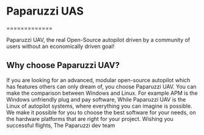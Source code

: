 # Paparuzzi UAS
=============

Paparuzzi UAV, the real Open-Source autopilot driven by a community of users without an economically driven goal!

## Why choose Paparuzzi UAV?

If you are looking for an advanced, modular open-source autopilot which has features others can only dream of, you choose Paparuzzi UAV.
You can make the comparison between Windows and Linux. For example APM is the Windows unfriendly plug and pay software, While Paparuzzi UAV is the Linux of autopilot systems, where everything you can imagine is possible.
We make it possible for you to choose the best software for your needs, on the hardware platforms that are right for your project.
Wishing you successful flights,
The Paparuzzi dev team
